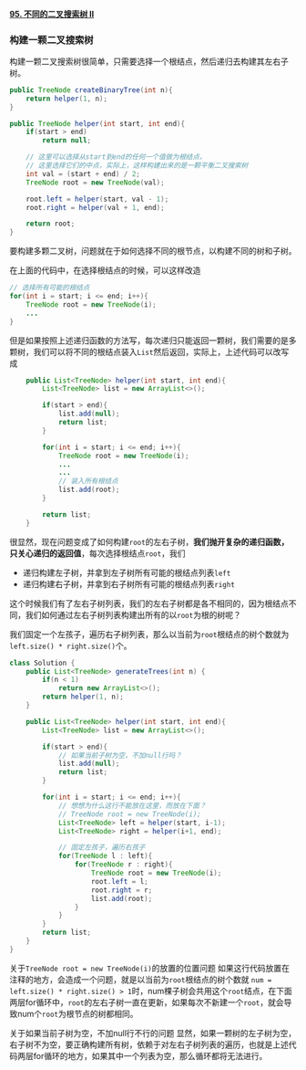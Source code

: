 #### [95. 不同的二叉搜索树 II](https://leetcode-cn.com/problems/unique-binary-search-trees-ii/)

### 构建一颗二叉搜索树

构建一颗二叉搜索树很简单，只需要选择一个根结点，然后递归去构建其左右子树。

```java
public TreeNode createBinaryTree(int n){
    return helper(1, n);
}

public TreeNode helper(int start, int end){
    if(start > end)
        return null;

    // 这里可以选择从start到end的任何一个值做为根结点，
    // 这里选择它们的中点，实际上，这样构建出来的是一颗平衡二叉搜索树
    int val = (start + end) / 2;
    TreeNode root = new TreeNode(val);

    root.left = helper(start, val - 1);
    root.right = helper(val + 1, end);

    return root;
}
```

要构建多颗二叉树，问题就在于如何选择不同的根节点，以构建不同的树和子树。

在上面的代码中，在选择根结点的时候，可以这样改造

```java
// 选择所有可能的根结点
for(int i = start; i <= end; i++){
    TreeNode root = new TreeNode(i);
    ...
}
```

但是如果按照上述递归函数的方法写，每次递归只能返回一颗树，我们需要的是多颗树，我们可以将不同的根结点装入`List`然后返回，实际上，上述代码可以改写成

```java
    public List<TreeNode> helper(int start, int end){
        List<TreeNode> list = new ArrayList<>();        

        if(start > end){
            list.add(null);
            return list;
        }

        for(int i = start; i <= end; i++){
            TreeNode root = new TreeNode(i);
            ...
            ...
            // 装入所有根结点
            list.add(root);
        }

        return list;
    }
```

很显然，现在问题变成了如何构建`root`的左右子树，**我们抛开复杂的递归函数，只关心递归的返回值**，每次选择根结点`root`，我们

- 递归构建左子树，并拿到左子树所有可能的根结点列表`left`
- 递归构建右子树，并拿到右子树所有可能的根结点列表`right`

这个时候我们有了左右子树列表，我们的左右子树都是各不相同的，因为根结点不同，我们如何通过左右子树列表构建出所有的以`root`为根的树呢？

我们固定一个左孩子，遍历右子树列表，那么以当前为`root`根结点的树个数就为`left.size() * right.size()`个。

```java
class Solution {
    public List<TreeNode> generateTrees(int n) {
        if(n < 1)
            return new ArrayList<>();
        return helper(1, n);
    }

    public List<TreeNode> helper(int start, int end){
        List<TreeNode> list = new ArrayList<>();

        if(start > end){
            // 如果当前子树为空，不加null行吗？
            list.add(null);
            return list;
        }

        for(int i = start; i <= end; i++){
            // 想想为什么这行不能放在这里，而放在下面？
            // TreeNode root = new TreeNode(i);
            List<TreeNode> left = helper(start, i-1);  
            List<TreeNode> right = helper(i+1, end); 

            // 固定左孩子，遍历右孩子
            for(TreeNode l : left){
                for(TreeNode r : right){
                    TreeNode root = new TreeNode(i);
                    root.left = l;
                    root.right = r;
                    list.add(root);
                }
            }
        }
        return list;
    }
}
```

关于`TreeNode root = new TreeNode(i)`的放置的位置问题
如果这行代码放置在注释的地方，会造成一个问题，就是以当前为`root`根结点的树个数就
`num = left.size() * right.size() > 1`时，num棵子树会共用这个`root`结点，在下面两层for循环中，`root`的左右子树一直在更新，如果每次不新建一个`root`，就会导致num个`root`为根节点的树都相同。

关于如果当前子树为空，不加null行不行的问题
显然，如果一颗树的左子树为空，右子树不为空，要正确构建所有树，依赖于对左右子树列表的遍历，也就是上述代码两层for循环的地方，如果其中一个列表为空，那么循环都将无法进行。